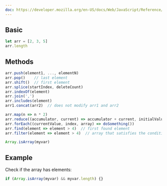 ```yaml
---
doc: https://developer.mozilla.org/en-US/docs/Web/JavaScript/Reference/Global_Objects/Array
---
```


## Basic

```javascript
let arr = [2, 3, 5]
arr.length
```

## Methods

```javascript
arr.push(element1, ..., elementN)
arr.pop()    // last element
arr.shift()  // first element
arr.splice(startIndex, deleteCount)
arr.indexOf(element)
arr.join(',')
arr.includes(element)
arr1.concat(arr2)  // does not modify arr1 and arr2

arr.map(n => n * 2)
arr.reduce((accumulator, current) => accumulator + current, initialValue)
arr.forEach((currentValue, index, array) => doSomething())
arr.find(element => element > 4)  // first found element
arr.filter(element => element > 4)  // array that satisfies the condition

Array.isArray(myvar)
```

## Example

Check if the array has elements:

```javascript
if (Array.isArray(myvar) && myvar.length) {}
```
